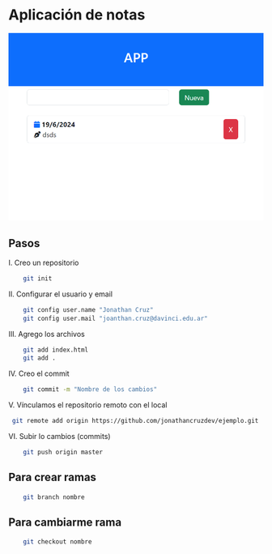 # Aplicación de notas

![Captura](Captura.png)



## Pasos

I. Creo un repositorio

``` bash
    git init
```

II. Configurar el usuario y email
``` bash
    git config user.name "Jonathan Cruz"
    git config user.mail "joanthan.cruz@davinci.edu.ar"
``` 

III. Agrego los archivos
``` bash
    git add index.html
    git add .
``` 

IV. Creo el commit 
``` bash
    git commit -m "Nombre de los cambios"
``` 
V. Vínculamos el repositorio remoto con el local
``` bash
 git remote add origin https://github.com/jonathancruzdev/ejemplo.git
 ```

VI. Subir lo cambios (commits)
``` bash
    git push origin master
```

## Para crear ramas
``` bash
    git branch nombre
``` 
## Para cambiarme rama
``` bash
    git checkout nombre
``` 